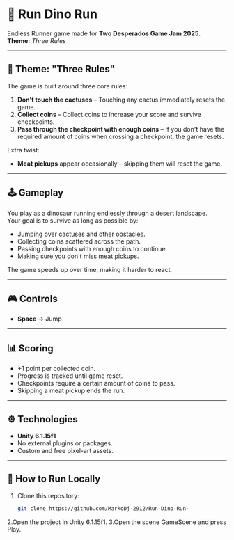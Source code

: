 # 🦖 Run Dino Run

Endless Runner game made for **Two Desperados Game Jam 2025**.  
**Theme:** *Three Rules*

---

## 🎯 Theme: "Three Rules"
The game is built around three core rules:

1. **Don't touch the cactuses** – Touching any cactus immediately resets the game.
2. **Collect coins** – Collect coins to increase your score and survive checkpoints.
3. **Pass through the checkpoint with enough coins** – If you don't have the required amount of coins when crossing a checkpoint, the game resets.

Extra twist:
- **Meat pickups** appear occasionally – skipping them will reset the game.

---

## 🕹 Gameplay
You play as a dinosaur running endlessly through a desert landscape.  
Your goal is to survive as long as possible by:
- Jumping over cactuses and other obstacles.
- Collecting coins scattered across the path.
- Passing checkpoints with enough coins to continue.
- Making sure you don't miss meat pickups.

The game speeds up over time, making it harder to react.

---

## 🎮 Controls
- **Space** → Jump

---

## 📊 Scoring
- +1 point per collected coin.
- Progress is tracked until game reset.
- Checkpoints require a certain amount of coins to pass.
- Skipping a meat pickup ends the run.

---

## ⚙ Technologies
- **Unity 6.1.15f1**
- No external plugins or packages.
- Custom and free pixel-art assets.

---

## 🚀 How to Run Locally
1. Clone this repository:
   ```bash
   git clone https://github.com/MarkoDj-2912/Run-Dino-Run-

2.Open the project in Unity 6.1.15f1.
3.Open the scene GameScene and press Play.

